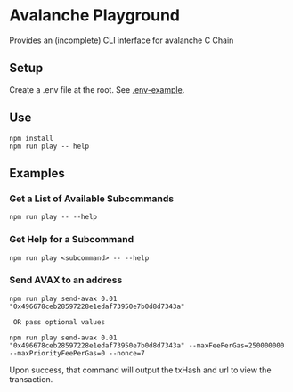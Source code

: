# Avalanche Playground

Provides an (incomplete) CLI interface for avalanche C Chain

## Setup

Create a .env file at the root. See [.env-example](.env-example).

## Use

```shell
npm install
npm run play -- help
```

## Examples

### Get a List of Available Subcommands

```
npm run play -- --help
```

### Get Help for a Subcommand

```
npm run play <subcommand> -- --help
```

### Send AVAX to an address

```
npm run play send-avax 0.01 "0x496678ceb28597228e1edaf73950e7b0d8d7343a"

 OR pass optional values

npm run play send-avax 0.01 "0x496678ceb28597228e1edaf73950e7b0d8d7343a" --maxFeePerGas=250000000 --maxPriorityFeePerGas=0 --nonce=7
```

Upon success, that command will output the txHash and url to view the transaction.
